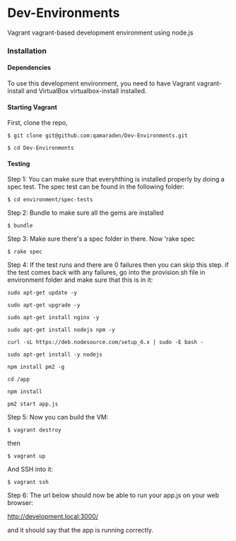 # Dev-Environments
Vagrant vagrant-based development environment using node.js

### Installation
#### Dependencies
To use this development environment, you need to have Vagrant vagrant-install and VirtualBox virtualbox-install installed.

#### Starting Vagrant
First, clone the repo,

```$ git clone git@github.com:qamaraden/Dev-Environments.git```

```$ cd Dev-Environments```

#### Testing
Step 1: You can make sure that everyhthing is installed properly by doing a spec test. The spec test can be found in the following folder:

```$ cd environment/spec-tests```

Step 2: Bundle to make sure all the gems are installed 

```$ bundle```

Step 3: Make sure there's a spec folder in there. Now 'rake spec

```$ rake spec```

Step 4: If the test runs and there are 0 failures then you can skip this step. if the test comes back with any failures, go into the provision.sh file in environment folder and make sure that this is in it:

```sudo apt-get update -y```

```sudo apt-get upgrade -y```

```sudo apt-get install nginx -y```

```sudo apt-get install nodejs npm -y```

```curl -sL https://deb.nodesource.com/setup_6.x | sudo -E bash -```

```sudo apt-get install -y nodejs```

```npm install pm2 -g```

```cd /app```

```npm install```

```pm2 start app.js ```


Step 5: Now you can build the VM:


```$ vagrant destroy```

then

```$ vagrant up```

  And SSH into it:

```$ vagrant ssh```

Step 6: The url below should now be able to run your app.js on your web browser:

http://development.local:3000/

and it should say that the app is running correctly.

